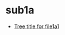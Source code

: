 <!-- generated by markdown-notes-tree -->

# sub1a

<!-- optional markdown-notes-tree directory description starts here -->

<!-- optional markdown-notes-tree directory description ends here -->

- [Tree title for file1a1](file1a1.md)
